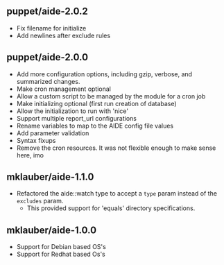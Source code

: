 ## puppet/aide-2.0.2

 - Fix filename for initialize
 - Add newlines after exclude rules

## puppet/aide-2.0.0

 - Add more configuration options, including gzip, verbose, and summarized changes.
 - Make cron management optional
 - Allow a custom script to be managed by the module for a cron job
 - Make initializing optional (first run creation of database)
 - Allow the initialization to run with 'nice'
 - Support multiple report_url configurations
 - Rename variables to map to the AIDE config file values
 - Add parameter validation
 - Syntax fixups
 - Remove the cron resources. It was not flexible enough to make sense here, imo

## mklauber/aide-1.1.0

 - Refactored the aide::watch type to accept a `type` param instead of the `excludes` param.  
    - This provided support for 'equals' directory specifications.

## mklauber/aide-1.0.0

 - Support for Debian based OS's
 - Support for Redhat based Os's
